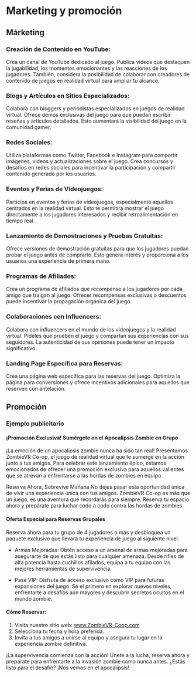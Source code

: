 # Marketing y promoción

## Márketing

### Creación de Contenido en YouTube:
Crea un canal de YouTube dedicado al juego. Publica videos que destaquen la jugabilidad, los momentos emocionantes y las reacciones de los jugadores. También, considera la posibilidad de colaborar con creadores de contenido de juegos en realidad virtual para ampliar tu alcance.

### Blogs y Artículos en Sitios Especializados:
Colabora con bloggers y periodistas especializados en juegos de realidad virtual. Ofrece demos exclusivas del juego para que puedan escribir reseñas y artículos detallados. Esto aumentará la visibilidad del juego en la comunidad gamer.

### Redes Sociales:
Utiliza plataformas como Twitter, Facebook e Instagram para compartir imágenes, videos y actualizaciones sobre el juego. Crea concursos y desafíos en redes sociales para incentivar la participación y compartir contenido generado por los usuarios.

### Eventos y Ferias de Videojuegos:
Participa en eventos y ferias de videojuegos, especialmente aquellos centrados en la realidad virtual. Esto te permitirá mostrar el juego directamente a los jugadores interesados y recibir retroalimentación en tiempo real.

### Lanzamiento de Demostraciones y Pruebas Gratuitas:
Ofrece versiones de demostración gratuitas para que los jugadores puedan probar el juego antes de comprarlo. Esto genera interés y proporciona a los usuarios una experiencia de primera mano.

### Programas de Afiliados:
Crea un programa de afiliados que recompense a los jugadores por cada amigo que traigan al juego. Ofrecer recompensas exclusivas o descuentos puede incentivar la propagación orgánica del juego.

### Colaboraciones con Influencers:
Colabora con influencers en el mundo de los videojuegos y la realidad virtual. Pídeles que prueben el juego y compartan sus experiencias con sus seguidores. La autenticidad de sus opiniones puede tener un impacto significativo.

### Landing Page Específica para Reservas:
Crea una página web específica para las reservas del juego. Optimiza la página para conversiones y ofrece incentivos adicionales para aquellos que reserven con antelación.


## Promoción

### Ejemplo publicitario

#### ¡Promoción Exclusiva! Sumérgete en el Apocalipsis Zombie en Grupo

¡La emoción de un apocalipsis zombie nunca ha sido tan real! Presentamos ZombieVR Co-op, el juego de realidad virtual que te sumerge en la acción junto a tus amigos. Para celebrar este lanzamiento épico, estamos emocionados de ofrecer una promoción exclusiva para aquellos valientes que se atrevan a enfrentarse a las hordas de zombies en equipo.

Reserva Ahora, Sobrevive Mañana
No dejes pasar esta oportunidad única de vivir una experiencia única con tus amigos. ZombieVR Co-op es más que un juego, es una aventura que recordarás para siempre. Reserva tu espacio ahora y prepárate para luchar codo a codo contra las hordas de zombies.

#### Oferta Especial para Reservas Grupales

Reserva ahora para tu grupo de 4 jugadores o más y desbloquea un paquete exclusivo que llevará tu experiencia de juego al siguiente nivel:

- Armas Mejoradas: Obtén acceso a un arsenal de armas mejoradas para asegurarte de que estás listo para cualquier amenaza. Desde rifles de alta potencia hasta cuchillos afilados, equipa a tu equipo con las mejores herramientas de supervivencia.

- Pase VIP: Disfruta de acceso exclusivo como VIP para futuras expansiones del juego. Sé el primero en explorar nuevos niveles, enfrentarte a desafíos aún mayores y descubrir secretos ocultos en el mundo zombie.

#### Cómo Reservar:

1. Visita nuestro sitio web: www.ZombieVR-Coop.com
2. Selecciona tu fecha y hora preferida.
3. Invita a tus amigos a unirse al equipo y asegura tu lugar en la experiencia zombie definitiva.

¡La supervivencia comienza con la acción! Únete a la lucha, reserva ahora y prepárate para enfrentarte a la invasión zombie como nunca antes. ¿Estás listo para el desafío? ¡Nos vemos en el apocalipsis!
